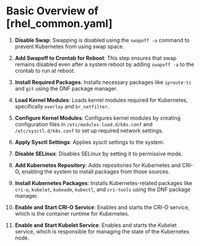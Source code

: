 # Basic Overview of [rhel_common.yaml]

1. **Disable Swap**: Swapping is disabled using the `swapoff -a` command to prevent Kubernetes from using swap space.

2. **Add Swapoff to Crontab for Reboot**: This step ensures that swap remains disabled even after a system reboot by adding `swapoff -a` to the crontab to run at reboot.

3. **Install Required Packages**: Installs necessary packages like `iproute-tc` and `git` using the DNF package manager.

4. **Load Kernel Modules**: Loads kernel modules required for Kubernetes, specifically `overlay` and `br_netfilter`.

5. **Configure Kernel Modules**: Configures kernel modules by creating configuration files in `/etc/modules-load.d/k8s.conf` and `/etc/sysctl.d/k8s.conf` to set up required network settings.

6. **Apply Sysctl Settings**: Applies sysctl settings to the system.

7. **Disable SELinux**: Disables SELinux by setting it to permissive mode.

8. **Add Kubernetes Repository**: Adds repositories for Kubernetes and CRI-O, enabling the system to install packages from those sources.

9. **Install Kubernetes Packages**: Installs Kubernetes-related packages like `cri-o`, `kubelet`, `kubeadm`, `kubectl`, and `cri-tools` using the DNF package manager.

10. **Enable and Start CRI-O Service**: Enables and starts the CRI-O service, which is the container runtime for Kubernetes.

11. **Enable and Start Kubelet Service**: Enables and starts the Kubelet service, which is responsible for managing the state of the Kubernetes node.
